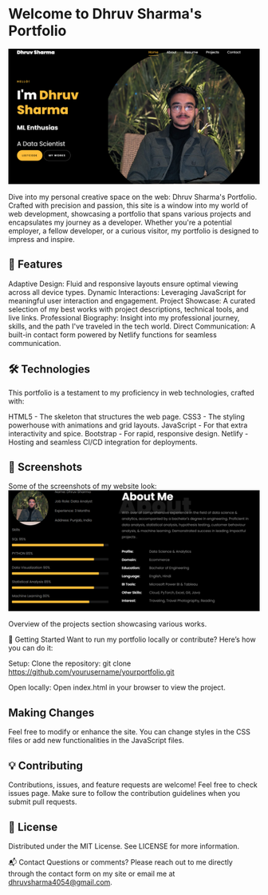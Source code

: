 # Welcome to Dhruv Sharma's Portfolio

![Project Screenshot](https://github.com/testgithubrittttttt/Portfolio-Website/blob/main/images/Screenshot.png "Project Screenshot")

Dive into my personal creative space on the web: Dhruv Sharma's Portfolio. Crafted with precision and passion, this site is a window into my world of web development, showcasing a portfolio that spans various projects and encapsulates my journey as a developer. Whether you're a potential employer, a fellow developer, or a curious visitor, my portfolio is designed to impress and inspire.

## 🌟 Features
Adaptive Design: Fluid and responsive layouts ensure optimal viewing across all device types.
Dynamic Interactions: Leveraging JavaScript for meaningful user interaction and engagement.
Project Showcase: A curated selection of my best works with project descriptions, technical tools, and live links.
Professional Biography: Insight into my professional journey, skills, and the path I've traveled in the tech world.
Direct Communication: A built-in contact form powered by Netlify functions for seamless communication.

## 🛠 Technologies
This portfolio is a testament to my proficiency in web technologies, crafted with:

HTML5 - The skeleton that structures the web page.
CSS3 - The styling powerhouse with animations and grid layouts.
JavaScript - For that extra interactivity and spice.
Bootstrap - For rapid, responsive design.
Netlify - Hosting and seamless CI/CD integration for deployments.

## 📸 Screenshots
Some of the screenshots of my website look: 
![Project Screenshot](https://github.com/testgithubrittttttt/Portfolio-Website/blob/main/images/Screenshot2.png "Project Screenshot")

Overview of the projects section showcasing various works.

🚀 Getting Started
Want to run my portfolio locally or contribute? Here’s how you can do it:

Setup: 
Clone the repository:
git clone https://github.com/yourusername/yourportfolio.git

Open locally:
Open index.html in your browser to view the project.

## Making Changes
Feel free to modify or enhance the site. You can change styles in the CSS files or add new functionalities in the JavaScript files.

## 💡 Contributing
Contributions, issues, and feature requests are welcome! Feel free to check issues page. Make sure to follow the contribution guidelines when you submit pull requests.

## 📜 License
Distributed under the MIT License. See LICENSE for more information.

📬 Contact
Questions or comments? Please reach out to me directly through the contact form on my site or email me at dhruvsharma4054@gmail.com.

